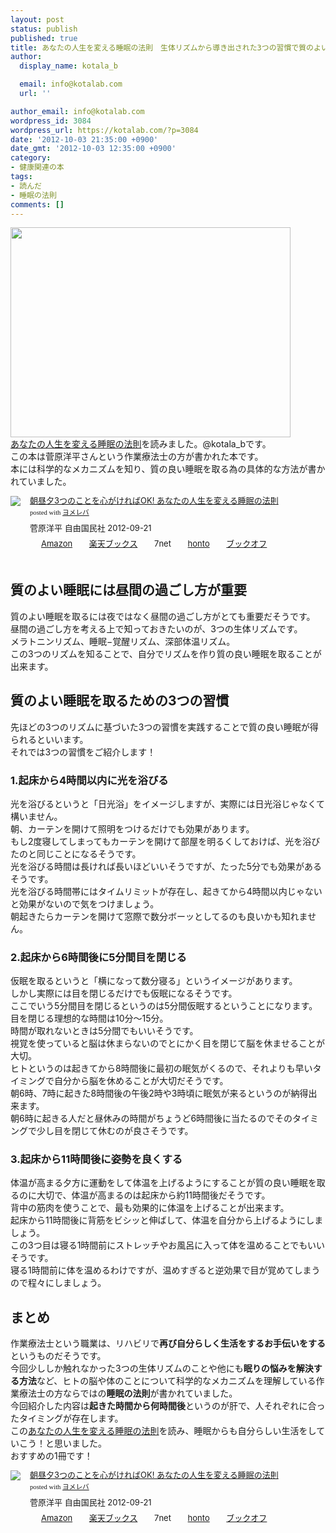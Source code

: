 ```yaml
---
layout: post
status: publish
published: true
title: あなたの人生を変える睡眠の法則　生体リズムから導き出された3つの習慣で質のよい睡眠を！
author:
  display_name: kotala_b

  email: info@kotalab.com
  url: ''

author_email: info@kotalab.com
wordpress_id: 3084
wordpress_url: https://kotalab.com/?p=3084
date: '2012-10-03 21:35:00 +0900'
date_gmt: '2012-10-03 12:35:00 +0900'
category:
- 健康関連の本
tags:
- 読んだ
- 睡眠の法則
comments: []
---
```

<p><a href="/wp-content/uploads/suimin_121003.jpg"><img src="/wp-content/uploads/suimin_121003.jpg" alt="" title="suimin_121003" width="448" height="336" class="alignnone size-full wp-image-3097" /></a><br />
<a href="https://www.amazon.co.jp/exec/obidos/asin/4426115272/same-22/" rel="nofollow" name="booklink" target="_blank">あなたの人生を変える睡眠の法則</a>を読みました。@kotala_bです。<br />
この本は菅原洋平さんという作業療法士の方が書かれた本です。<br />
本には科学的なメカニズムを知り、質の良い睡眠を取る為の具体的な方法が書かれていました。</p>
<div class="booklink-box" style="text-align:left;padding-bottom:20px;font-size:small;/zoom: 1;overflow: hidden;">
<div class="booklink-image" style="float:left;margin:0 15px 10px 0;"><a href="https://www.amazon.co.jp/exec/obidos/asin/4426115272/same-22/" name="booklink" rel="nofollow" target="_blank"><img src="https://images-fe.ssl-images-amazon.com/images/I/51feGHHQbyL._SL160_.jpg" style="border: none;" /></a></div>
<div class="booklink-info" style="line-height:120%;/zoom: 1;overflow: hidden;">
<div class="booklink-name" style="margin-bottom:10px;line-height:120%"><a href="https://www.amazon.co.jp/exec/obidos/asin/4426115272/same-22/" rel="nofollow" name="booklink" target="_blank">朝昼夕3つのことを心がければOK!  あなたの人生を変える睡眠の法則</a>
<div class="booklink-powered-date" style="font-size:8pt;margin-top:5px;font-family:verdana;line-height:120%">posted with <a href="https://yomereba.com" target="_blank">ヨメレバ</a></div>
</div>
<div class="booklink-detail" style="margin-bottom:5px;">菅原洋平 自由国民社 2012-09-21    </div>
<div class="booklink-link2" style="margin-top:10px;">
<div class="shoplinkamazon" style="display:inline;margin-right:5px;background: url('https://img.yomereba.com/tam_y.gif') 0 0 no-repeat;padding: 2px 0 2px 18px;white-space: nowrap;"><a href="https://www.amazon.co.jp/exec/obidos/asin/4426115272/same-22/" rel="nofollow" target="_blank" title="アマゾン" >Amazon</a></div>
<div class="shoplinkrakuten" style="display:inline;margin-right:5px;background: url('https://img.yomereba.com/tam_y.gif') 0 -50px no-repeat;padding: 2px 0 2px 18px;white-space: nowrap;"><a href="https://hb.afl.rakuten.co.jp/hgc/0fa7afc8.bbfc196a.0fa7afc9.d56c38f1/?pc=http%3A%2F%2Fbooks.rakuten.co.jp%2Frb%2F11917703%2F%3Fscid%3Daf_ich_link_urltxt%26m%3Dhttp%3A%2F%2Fm.rakuten.co.jp%2Fev%2Fbook%2F" rel="nofollow" target="_blank" title="楽天ブックス" >楽天ブックス</a></div>
<div class="shoplinkseven" style="display:inline;margin-right:5px;background: url('https://img.yomereba.com/tam_y.gif') 0 -100px no-repeat;padding: 2px 0 2px 18px;white-space: nowrap;"><span class="removed_link" title="click.linksynergy.com/fs-bin/click?id=d2yYUp776R4&amp;subid=&amp;offerid=197738.1&amp;type=10&amp;tmpid=1787&amp;RD_PARM1=http%253A%252F%252Fwww.7netshopping.jp%252Fbooks%252Fsearch_result%252F%253Fctgy%253Dbooks%2526code%253D4426115272">7net</span></div>
<div class="shoplinkbk1" style="display:inline;margin-right:5px;background: url('https://img.yomereba.com/tam_y.gif') 0 -150px no-repeat;padding: 2px 0 2px 18px;white-space: nowrap;"><a href="https://ck.jp.ap.valuecommerce.com/servlet/referral?sid=2967684&pid=881104827&vc_url=http%3A%2F%2Fhonto.jp%2Fnetstore%2Fsearch_021_104426115272.html%3Fsrchf%3D1%26srchGnrNm%3D1" target="_blank" title="bk1" >honto</a></div>
<div class="shoplinkbookoff" style="display:inline;margin-right:5px;background: url('https://img.yomereba.com/tam_y.gif') 0 -200px no-repeat;padding: 2px 0 2px 18px;white-space: nowrap;"><a href="https://click.linksynergy.com/fs-bin/click?id=d2yYUp776R4&subid=&offerid=169505.1&type=10&tmpid=3677&RD_PARM1=http%253A%252F%252Fwww.bookoffonline.co.jp%252Fdisplay%252FL001%252Cbg%253D12%252Cq%253D9784426115272" rel="nofollow" target="_blank" title="ブックオフオンライン" >ブックオフ</a></div>
</div>
</div>
<div class="booklink-footer" style="clear: left"></div>
</div>
<!--more-->
<h2>質のよい睡眠には昼間の過ごし方が重要</h2>
<p>質のよい睡眠を取るには夜ではなく昼間の過ごし方がとても重要だそうです。<br />
昼間の過ごし方を考える上で知っておきたいのが、3つの生体リズムです。<br />
メラトニンリズム、睡眠&minus;覚醒リズム、深部体温リズム。<br />
この3つのリズムを知ることで、自分でリズムを作り質の良い睡眠を取ることが出来ます。</p>
<h2>質のよい睡眠を取るための3つの習慣</h2>
<p>先ほどの3つのリズムに基づいた3つの習慣を実践することで質の良い睡眠が得られるといいます。<br />
それでは3つの習慣をご紹介します！</p>
<h3>1.起床から4時間以内に光を浴びる</h3>
<p>光を浴びるというと「日光浴」をイメージしますが、実際には日光浴じゃなくて構いません。<br />
朝、カーテンを開けて照明をつけるだけでも効果があります。<br />
もし2度寝してしまってもカーテンを開けて部屋を明るくしておけば、光を浴びたのと同じことになるそうです。<br />
光を浴びる時間は長ければ長いほどいいそうですが、たった5分でも効果があるそうです。<br />
光を浴びる時間帯にはタイムリミットが存在し、起きてから4時間以内じゃないと効果がないので気をつけましょう。<br />
朝起きたらカーテンを開けて窓際で数分ボーッとしてるのも良いかも知れません。</p>
<h3>2.起床から6時間後に5分間目を閉じる</h3>
<p>仮眠を取るというと「横になって数分寝る」というイメージがあります。<br />
しかし実際には目を閉じるだけでも仮眠になるそうです。<br />
ここでいう5分間目を閉じるというのは5分間仮眠するということになります。<br />
目を閉じる理想的な時間は10分〜15分。<br />
時間が取れないときは5分間でもいいそうです。<br />
視覚を使っていると脳は休まらないのでとにかく目を閉じて脳を休ませることが大切。<br />
ヒトというのは起きてから8時間後に最初の眠気がくるので、それよりも早いタイミングで自分から脳を休めることが大切だそうです。<br />
朝6時、7時に起きた8時間後の午後2時や3時頃に眠気が来るというのが納得出来ます。<br />
朝6時に起きる人だと昼休みの時間がちょうど6時間後に当たるのでそのタイミングで少し目を閉じて休むのが良さそうです。</p>
<h3>3.起床から11時間後に姿勢を良くする</h3>
<p>体温が高まる夕方に運動をして体温を上げるようにすることが質の良い睡眠を取るのに大切で、体温が高まるのは起床から約11時間後だそうです。<br />
背中の筋肉を使うことで、最も効果的に体温を上げることが出来ます。<br />
起床から11時間後に背筋をビシッと伸ばして、体温を自分から上げるようにしましょう。<br />
この3つ目は寝る1時間前にストレッチやお風呂に入って体を温めることでもいいそうです。<br />
寝る1時間前に体を温めるわけですが、温めすぎると逆効果で目が覚めてしまうので程々にしましょう。</p>
<h2>まとめ</h2>
<p>作業療法士という職業は、リハビリで<strong>再び自分らしく生活をするお手伝いをする</strong>というものだそうです。<br />
今回少ししか触れなかった3つの生体リズムのことや他にも<strong>眠りの悩みを解決する方法</strong>など、ヒトの脳や体のことについて科学的なメカニズムを理解している作業療法士の方ならではの<strong>睡眠の法則</strong>が書かれていました。<br />
今回紹介した内容は<strong>起きた時間から何時間後</strong>というのが肝で、人それぞれに合ったタイミングが存在します。<br />
この<a href="https://www.amazon.co.jp/exec/obidos/asin/4426115272/same-22/" rel="nofollow" name="booklink" target="_blank">あなたの人生を変える睡眠の法則</a>を読み、睡眠からも自分らしい生活をしていこう！と思いました。<br />
おすすめの1冊です！</p>
<div class="booklink-box" style="text-align:left;padding-bottom:20px;font-size:small;/zoom: 1;overflow: hidden;">
<div class="booklink-image" style="float:left;margin:0 15px 10px 0;"><a href="https://www.amazon.co.jp/exec/obidos/asin/4426115272/same-22/" name="booklink" rel="nofollow" target="_blank"><img src="https://images-fe.ssl-images-amazon.com/images/I/51feGHHQbyL._SL160_.jpg" style="border: none;" /></a></div>
<div class="booklink-info" style="line-height:120%;/zoom: 1;overflow: hidden;">
<div class="booklink-name" style="margin-bottom:10px;line-height:120%"><a href="https://www.amazon.co.jp/exec/obidos/asin/4426115272/same-22/" rel="nofollow" name="booklink" target="_blank">朝昼夕3つのことを心がければOK!  あなたの人生を変える睡眠の法則</a>
<div class="booklink-powered-date" style="font-size:8pt;margin-top:5px;font-family:verdana;line-height:120%">posted with <a href="https://yomereba.com" target="_blank">ヨメレバ</a></div>
</div>
<div class="booklink-detail" style="margin-bottom:5px;">菅原洋平 自由国民社 2012-09-21    </div>
<div class="booklink-link2" style="margin-top:10px;">
<div class="shoplinkamazon" style="display:inline;margin-right:5px;background: url('https://img.yomereba.com/tam_y.gif') 0 0 no-repeat;padding: 2px 0 2px 18px;white-space: nowrap;"><a href="https://www.amazon.co.jp/exec/obidos/asin/4426115272/same-22/" rel="nofollow" target="_blank" title="アマゾン" >Amazon</a></div>
<div class="shoplinkrakuten" style="display:inline;margin-right:5px;background: url('https://img.yomereba.com/tam_y.gif') 0 -50px no-repeat;padding: 2px 0 2px 18px;white-space: nowrap;"><a href="https://hb.afl.rakuten.co.jp/hgc/0fa7afc8.bbfc196a.0fa7afc9.d56c38f1/?pc=http%3A%2F%2Fbooks.rakuten.co.jp%2Frb%2F11917703%2F%3Fscid%3Daf_ich_link_urltxt%26m%3Dhttp%3A%2F%2Fm.rakuten.co.jp%2Fev%2Fbook%2F" rel="nofollow" target="_blank" title="楽天ブックス" >楽天ブックス</a></div>
<div class="shoplinkseven" style="display:inline;margin-right:5px;background: url('https://img.yomereba.com/tam_y.gif') 0 -100px no-repeat;padding: 2px 0 2px 18px;white-space: nowrap;"><span class="removed_link" title="click.linksynergy.com/fs-bin/click?id=d2yYUp776R4&amp;subid=&amp;offerid=197738.1&amp;type=10&amp;tmpid=1787&amp;RD_PARM1=http%253A%252F%252Fwww.7netshopping.jp%252Fbooks%252Fsearch_result%252F%253Fctgy%253Dbooks%2526code%253D4426115272">7net</span></div>
<div class="shoplinkbk1" style="display:inline;margin-right:5px;background: url('https://img.yomereba.com/tam_y.gif') 0 -150px no-repeat;padding: 2px 0 2px 18px;white-space: nowrap;"><a href="https://ck.jp.ap.valuecommerce.com/servlet/referral?sid=2967684&pid=881104827&vc_url=http%3A%2F%2Fhonto.jp%2Fnetstore%2Fsearch_021_104426115272.html%3Fsrchf%3D1%26srchGnrNm%3D1" target="_blank" title="bk1" >honto</a></div>
<div class="shoplinkbookoff" style="display:inline;margin-right:5px;background: url('https://img.yomereba.com/tam_y.gif') 0 -200px no-repeat;padding: 2px 0 2px 18px;white-space: nowrap;"><a href="https://click.linksynergy.com/fs-bin/click?id=d2yYUp776R4&subid=&offerid=169505.1&type=10&tmpid=3677&RD_PARM1=http%253A%252F%252Fwww.bookoffonline.co.jp%252Fdisplay%252FL001%252Cbg%253D12%252Cq%253D9784426115272" rel="nofollow" target="_blank" title="ブックオフオンライン" >ブックオフ</a></div>
</div>
</div>
<div class="booklink-footer" style="clear: left"></div>
</div>
